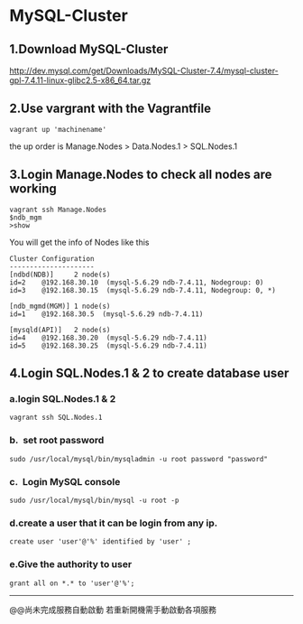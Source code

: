# MySQL-Cluster

## 1.Download MySQL-Cluster

http://dev.mysql.com/get/Downloads/MySQL-Cluster-7.4/mysql-cluster-gpl-7.4.11-linux-glibc2.5-x86_64.tar.gz

## 2.Use vargrant with the Vagrantfile

`vagrant up 'machinename'`

the up order is Manage.Nodes > Data.Nodes.1 > SQL.Nodes.1 


## 3.Login Manage.Nodes to check all nodes are working 
`vagrant ssh Manage.Nodes` <br>
`$ndb_mgm` <br>
`>show` <br>

You will get the info of Nodes like this

    Cluster Configuration 
    ---------------------
    [ndbd(NDB)]     2 node(s)
    id=2    @192.168.30.10  (mysql-5.6.29 ndb-7.4.11, Nodegroup: 0)
    id=3    @192.168.30.15  (mysql-5.6.29 ndb-7.4.11, Nodegroup: 0, *)

    [ndb_mgmd(MGM)] 1 node(s)
    id=1    @192.168.30.5  (mysql-5.6.29 ndb-7.4.11)

    [mysqld(API)]   2 node(s)
    id=4    @192.168.30.20  (mysql-5.6.29 ndb-7.4.11)
    id=5    @192.168.30.25  (mysql-5.6.29 ndb-7.4.11)



## 4.Login SQL.Nodes.1 & 2 to create database user

###  a.login SQL.Nodes.1 & 2
`vagrant ssh SQL.Nodes.1`
### b. set root password
`sudo /usr/local/mysql/bin/mysqladmin -u root password "password"`
### c. Login MySQL console
`sudo /usr/local/mysql/bin/mysql -u root -p`
### d.create a user that it can be login from any ip.
`create user 'user'@'%' identified by 'user' ;`
### e.Give the authority to user
`grant all on *.* to 'user'@'%';`


---------------------------------------

@@尚未完成服務自動啟動 若重新開機需手動啟動各項服務



  
